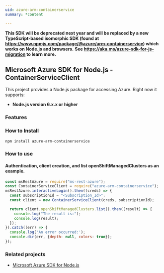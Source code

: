 ```yaml
---
uid: azure-arm-containerservice
summary: *content

---
```

**This SDK will be deprecated next year and will be replaced by a new TypeScript-based isomorphic SDK (found at https://www.npmjs.com/package/@azure/arm-containerservice) which works on Node.js and browsers.**
**See https://aka.ms/azure-sdk-for-js-migration to learn more.**
## Microsoft Azure SDK for Node.js - ContainerServiceClient

This project provides a Node.js package for accessing Azure. Right now it supports:
- **Node.js version 6.x.x or higher**

### Features


### How to Install

```bash
npm install azure-arm-containerservice
```

### How to use

#### Authentication, client creation, and list openShiftManagedClusters as an example.

```javascript
const msRestAzure = require("ms-rest-azure");
const ContainerServiceClient = require("azure-arm-containerservice");
msRestAzure.interactiveLogin().then((creds) => {
  const subscriptionId = "<Subscription_Id>";
  const client = new ContainerServiceClient(creds, subscriptionId);

  return client.openShiftManagedClusters.list().then((result) => {
    console.log("The result is:");
    console.log(result);
  });
}).catch((err) => {
  console.log('An error occurred:');
  console.dir(err, {depth: null, colors: true});
});
```
### Related projects

- [Microsoft Azure SDK for Node.js](https://github.com/Azure/azure-sdk-for-node)
